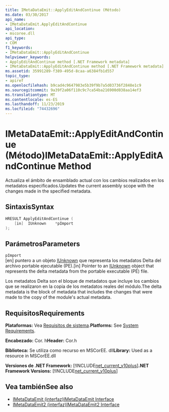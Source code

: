 ```yaml
---
title: IMetaDataEmit::ApplyEditAndContinue (Método)
ms.date: 03/30/2017
api_name:
- IMetaDataEmit.ApplyEditAndContinue
api_location:
- mscoree.dll
api_type:
- COM
f1_keywords:
- IMetaDataEmit::ApplyEditAndContinue
helpviewer_keywords:
- ApplyEditAndContinue method [.NET Framework metadata]
- IMetaDataEmit::ApplyEditAndContinue method [.NET Framework metadata]
ms.assetid: 35991289-f389-495d-8caa-a6384fb1d557
topic_type:
- apiref
ms.openlocfilehash: b9cad4c9647983e5b39f9b7a5d03736f2848e1c9
ms.sourcegitcommit: 9a39f2a06f110c9c7ca54ba216900d038aa14ef3
ms.translationtype: MT
ms.contentlocale: es-ES
ms.lasthandoff: 11/23/2019
ms.locfileid: "74432696"
---
```

# <a name="imetadataemitapplyeditandcontinue-method"></a><span data-ttu-id="b3a96-102">IMetaDataEmit::ApplyEditAndContinue (Método)</span><span class="sxs-lookup"><span data-stu-id="b3a96-102">IMetaDataEmit::ApplyEditAndContinue Method</span></span>
<span data-ttu-id="b3a96-103">Actualiza el ámbito de ensamblado actual con los cambios realizados en los metadatos especificados.</span><span class="sxs-lookup"><span data-stu-id="b3a96-103">Updates the current assembly scope with the changes made in the specified metadata.</span></span>  
  
## <a name="syntax"></a><span data-ttu-id="b3a96-104">Sintaxis</span><span class="sxs-lookup"><span data-stu-id="b3a96-104">Syntax</span></span>  
  
```cpp  
HRESULT ApplyEditAndContinue (   
    [in]  IUnknown    *pImport  
);  
```  
  
## <a name="parameters"></a><span data-ttu-id="b3a96-105">Parámetros</span><span class="sxs-lookup"><span data-stu-id="b3a96-105">Parameters</span></span>  
 `pImport`  
 <span data-ttu-id="b3a96-106">\[en\] puntero a un objeto [IUnknown](/cpp/atl/iunknown) que representa los metadatos Delta del archivo portable ejecutable (PE).</span><span class="sxs-lookup"><span data-stu-id="b3a96-106">\[in\] Pointer to an [IUnknown](/cpp/atl/iunknown) object that represents the delta metadata from the portable executable (PE) file.</span></span>
  
 <span data-ttu-id="b3a96-107">Los metadatos Delta son el bloque de metadatos que incluye los cambios que se realizaron en la copia de los metadatos reales del módulo.</span><span class="sxs-lookup"><span data-stu-id="b3a96-107">The delta metadata is the block of metadata that includes the changes that were made to the copy of the module's actual metadata.</span></span>  
  
## <a name="requirements"></a><span data-ttu-id="b3a96-108">Requisitos</span><span class="sxs-lookup"><span data-stu-id="b3a96-108">Requirements</span></span>  
 <span data-ttu-id="b3a96-109">**Plataformas:** Vea [Requisitos de sistema](../../../../docs/framework/get-started/system-requirements.md).</span><span class="sxs-lookup"><span data-stu-id="b3a96-109">**Platforms:** See [System Requirements](../../../../docs/framework/get-started/system-requirements.md).</span></span>  
  
 <span data-ttu-id="b3a96-110">**Encabezado:** Cor. h</span><span class="sxs-lookup"><span data-stu-id="b3a96-110">**Header:** Cor.h</span></span>  
  
 <span data-ttu-id="b3a96-111">**Biblioteca:** Se utiliza como recurso en MSCorEE. dll</span><span class="sxs-lookup"><span data-stu-id="b3a96-111">**Library:** Used as a resource in MSCorEE.dll</span></span>  
  
 <span data-ttu-id="b3a96-112">**Versiones de .NET Framework:** [!INCLUDE[net_current_v10plus](../../../../includes/net-current-v10plus-md.md)]</span><span class="sxs-lookup"><span data-stu-id="b3a96-112">**.NET Framework Versions:** [!INCLUDE[net_current_v10plus](../../../../includes/net-current-v10plus-md.md)]</span></span>  
  
## <a name="see-also"></a><span data-ttu-id="b3a96-113">Vea también</span><span class="sxs-lookup"><span data-stu-id="b3a96-113">See also</span></span>

- [<span data-ttu-id="b3a96-114">IMetaDataEmit (interfaz)</span><span class="sxs-lookup"><span data-stu-id="b3a96-114">IMetaDataEmit Interface</span></span>](../../../../docs/framework/unmanaged-api/metadata/imetadataemit-interface.md)
- [<span data-ttu-id="b3a96-115">IMetaDataEmit2 (interfaz)</span><span class="sxs-lookup"><span data-stu-id="b3a96-115">IMetaDataEmit2 Interface</span></span>](../../../../docs/framework/unmanaged-api/metadata/imetadataemit2-interface.md)
